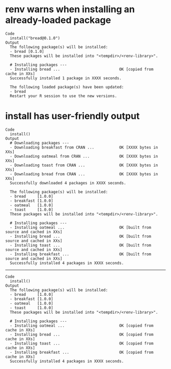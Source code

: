 # renv warns when installing an already-loaded package

    Code
      install("bread@0.1.0")
    Output
      The following package(s) will be installed:
      - bread [0.1.0]
      These packages will be installed into "<tempdir>/<renv-library>".
      
      # Installing packages ---
      - Installing bread ...                          OK [copied from cache in XXs]
      Successfully installed 1 package in XXXX seconds.
      
      The following loaded package(s) have been updated:
      - bread
      Restart your R session to use the new versions.
      

# install has user-friendly output

    Code
      install()
    Output
      # Downloading packages ---
      - Downloading breakfast from CRAN ...           OK [XXXX bytes in XXs]
      - Downloading oatmeal from CRAN ...             OK [XXXX bytes in XXs]
      - Downloading toast from CRAN ...               OK [XXXX bytes in XXs]
      - Downloading bread from CRAN ...               OK [XXXX bytes in XXs]
      Successfully downloaded 4 packages in XXXX seconds.
      
      The following package(s) will be installed:
      - bread     [1.0.0]
      - breakfast [1.0.0]
      - oatmeal   [1.0.0]
      - toast     [1.0.0]
      These packages will be installed into "<tempdir>/<renv-library>".
      
      # Installing packages ---
      - Installing oatmeal ...                        OK [built from source and cached in XXs]
      - Installing bread ...                          OK [built from source and cached in XXs]
      - Installing toast ...                          OK [built from source and cached in XXs]
      - Installing breakfast ...                      OK [built from source and cached in XXs]
      Successfully installed 4 packages in XXXX seconds.

---

    Code
      install()
    Output
      The following package(s) will be installed:
      - bread     [1.0.0]
      - breakfast [1.0.0]
      - oatmeal   [1.0.0]
      - toast     [1.0.0]
      These packages will be installed into "<tempdir>/<renv-library>".
      
      # Installing packages ---
      - Installing oatmeal ...                        OK [copied from cache in XXs]
      - Installing bread ...                          OK [copied from cache in XXs]
      - Installing toast ...                          OK [copied from cache in XXs]
      - Installing breakfast ...                      OK [copied from cache in XXs]
      Successfully installed 4 packages in XXXX seconds.

